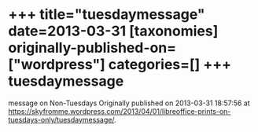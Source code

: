 +++
title="tuesdaymessage"
date=2013-03-31
[taxonomies]
originally-published-on=["wordpress"]
categories=[]
+++
tuesdaymessage
==============

message on Non-Tuesdays
Originally published on 2013-03-31 18:57:56 at https://skyfromme.wordpress.com/2013/04/01/libreoffice-prints-on-tuesdays-only/tuesdaymessage/.
